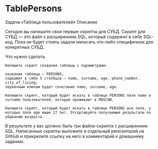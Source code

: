 # TablePersons

Задача «Таблица пользователей»
Описание

Сегодня вы напишите свои первые скрипты для СУБД. Скрипт для СУБД — это файл с расширением SQL, который содержит в себе SQL-код. Пока не будет стоять задачи написать что-либо специфичное для конкретных СУБД.

Что нужно сделать

    Напишите скрипт создания таблицы с параметрами:

    название таблицы — PERSONS;
    содержит в себе 5 столбцов — name, surname, age, phone_number, city_of_living;
    первичным ключом будет сочетание name, surname, age.

    Напишите скрипт, который будет искать в таблице PERSONS поля name и surname пользователей, которые проживают в MOSCOW.

    Напишите скрипт, который будет искать в таблице PERSONS все поля, у которых поле age выше 27 лет. Отсортируйте получаемые результаты по убыванию возраста.

В результате у вас должно быть три файла-скрипта с расширением SQL. Написанные скрипты выложите в отдельный репозиторий на GitHub и прикрепите ссылку на него в комментарий к домашнему заданию.
